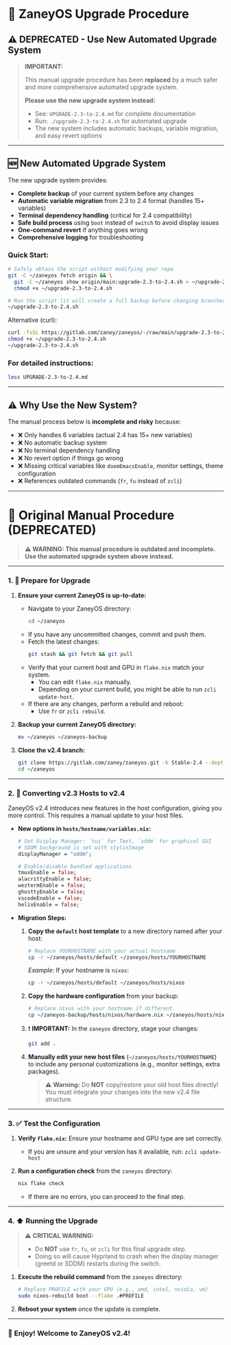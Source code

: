 # 🚀 ZaneyOS Upgrade Procedure

## ⚠️ DEPRECATED - Use New Automated Upgrade System

> **IMPORTANT:**
>
> This manual upgrade procedure has been **replaced** by a much safer and more comprehensive automated upgrade system.
>
> **Please use the new upgrade system instead:**
> - See: `UPGRADE-2.3-to-2.4.md` for complete documentation
> - Run: `./upgrade-2.3-to-2.4.sh` for automated upgrade
> - The new system includes automatic backups, variable migration, and easy revert options

---

## 🆕 New Automated Upgrade System

The new upgrade system provides:
- **Complete backup** of your current system before any changes
- **Automatic variable migration** from 2.3 to 2.4 format (handles 15+ variables)
- **Terminal dependency handling** (critical for 2.4 compatibility)
- **Safe build process** using `boot` instead of `switch` to avoid display issues
- **One-command revert** if anything goes wrong
- **Comprehensive logging** for troubleshooting

### Quick Start:
```bash
# Safely obtain the script without modifying your repo
git -C ~/zaneyos fetch origin && \
  git -C ~/zaneyos show origin/main:upgrade-2.3-to-2.4.sh > ~/upgrade-2.3-to-2.4.sh && \
  chmod +x ~/upgrade-2.3-to-2.4.sh

# Run the script (it will create a full backup before changing branches)
~/upgrade-2.3-to-2.4.sh
```

Alternative (curl):
```bash
curl -fsSL https://gitlab.com/zaney/zaneyos/-/raw/main/upgrade-2.3-to-2.4.sh -o ~/upgrade-2.3-to-2.4.sh
chmod +x ~/upgrade-2.3-to-2.4.sh
~/upgrade-2.3-to-2.4.sh
```

### For detailed instructions:
```bash
less UPGRADE-2.3-to-2.4.md
```

---

## ⚠️ Why Use the New System?

The manual process below is **incomplete and risky** because:
- ❌ Only handles 6 variables (actual 2.4 has 15+ new variables)
- ❌ No automatic backup system
- ❌ No terminal dependency handling
- ❌ No revert option if things go wrong
- ❌ Missing critical variables like `doomEmacsEnable`, monitor settings, theme configuration
- ❌ References outdated commands (`fr`, `fu` instead of `zcli`)

---

# 📜 Original Manual Procedure (DEPRECATED)

> **⚠️ WARNING: This manual procedure is outdated and incomplete.**
> **Use the automated upgrade system above instead.**

---

### 1. 📝 Prepare for Upgrade

1. **Ensure your current ZaneyOS is up-to-date:**
   - Navigate to your ZaneyOS directory:
     ```bash
     cd ~/zaneyos
     ```
   - If you have any uncommitted changes, commit and push them.
   - Fetch the latest changes:
     ```bash
     git stash && git fetch && git pull
     ```
   - Verify that your current host and GPU in `flake.nix` match your system.
     - You can edit `flake.nix` manually.
     - Depending on your current build, you might be able to run
       `zcli update-host`.
   - If there are any changes, perform a rebuild and reboot:
     - Use `fr` or `zcli rebuild`.

2. **Backup your current ZaneyOS directory:**
   ```bash
   mv ~/zaneyos ~/zaneyos-backup
   ```

3. **Clone the v2.4 branch:**
   ```bash
   git clone https://gitlab.com/zaney/zaneyos.git -b Stable-2.4 --depth=1
   cd ~/zaneyos
   ```

---

### 2. 🔄 Converting v2.3 Hosts to v2.4

ZaneyOS v2.4 introduces new features in the host configuration, giving you more
control. This requires a manual update to your host files.

- **New options in `hosts/hostname/variables.nix`:**

  ```nix
  # Set Display Manager: `tui` for Text, `sddm` for graphical GUI
  # SDDM background is set with stylixImage
  displayManager = "sddm";

  # Enable/disable bundled applications
  tmuxEnable = false;
  alacrittyEnable = false;
  weztermEnable = false;
  ghosttyEnable = false;
  vscodeEnable = false;
  helixEnable = false;
  ```

- **Migration Steps:**

  1. **Copy the `default` host template** to a new directory named after your
     host:
     ```bash
     # Replace YOURHOSTNAME with your actual hostname
     cp -r ~/zaneyos/hosts/default ~/zaneyos/hosts/YOURHOSTNAME
     ```
     _Example:_ If your hostname is `nixos`:
     ```bash
     cp -r ~/zaneyos/hosts/default ~/zaneyos/hosts/nixos
     ```

  2. **Copy the hardware configuration** from your backup:
     ```bash
     # Replace nixos with your hostname if different
     cp ~/zaneyos-backup/hosts/nixos/hardware.nix ~/zaneyos/hosts/nixos/hardware.nix
     ```

  3. ❗ **IMPORTANT:** In the `zaneyos` directory, stage your changes:
     ```bash
     git add .
     ```

  4. **Manually edit your new host files** (`~/zaneyos/hosts/YOURHOSTNAME`) to
     include any personal customizations (e.g., monitor settings, extra
     packages).
     > ⚠️ **Warning:** Do **NOT** copy/restore your old host files directly! You
     > must integrate your changes into the new v2.4 file structure.

---

### 3. ✅ Test the Configuration

1. **Verify `flake.nix`:** Ensure your hostname and GPU type are set correctly.
   - If you are unsure and your version has it available, run:
     `zcli update-host`

2. **Run a configuration check** from the `zaneyos` directory:
   ```bash
   nix flake check
   ```
   - If there are no errors, you can proceed to the final step.

---

### 4. ⬆️ Running the Upgrade

> ⚠️ **CRITICAL WARNING:**
>
> - Do **NOT** use `fr`, `fu`, or `zcli` for this final upgrade step.
> - Doing so will cause Hyprland to crash when the display manager (greetd or
>   SDDM) restarts during the switch.

1. **Execute the rebuild command** from the `zaneyos` directory:
   ```bash
   # Replace PROFILE with your GPU (e.g., amd, intel, nvidia, vm)
   sudo nixos-rebuild boot --flake .#PROFILE
   ```

2. **Reboot your system** once the update is complete.

---

### 🎉 Enjoy! Welcome to ZaneyOS v2.4!
